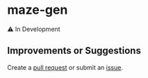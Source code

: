 # maze-gen 
:warning: In Development

## Improvements or Suggestions
Create a [pull request](https://github.com/mtnewton/maze-gen/compare?expand=1) or submit an [issue](https://github.com/mtnewton/maze-gen/issues).
